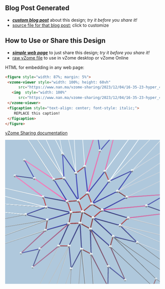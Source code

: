 
## Blog Post Generated

 - [***custom blog post***](<https://www.nan.ma/vzome-sharing/2023/12/04/hyper_4_5_5fold-16-35-23.html>) about this design; *try it before you share it!*
 - [source file for that blog post](<https://github.com/nanma80/vzome-sharing/edit/main/_posts/2023-12-04-hyper_4_5_5fold-16-35-23.md>); click to customize
 


## How to Use or Share this Design

 - [***simple web page***](<https://www.nan.ma/vzome-sharing/2023/12/04/16-35-23-hyper_4_5_5fold/>) to just share this design; *try it before you share it!*
 - [raw vZome file](<https://raw.githubusercontent.com/nanma80/vzome-sharing/main/2023/12/04/16-35-23-hyper_4_5_5fold/hyper_4_5_5fold.vZome>) to use in vZome desktop or vZome Online
 
 HTML for embedding in any web page:
 ```html
<figure style="width: 87%; margin: 5%">
  <vzome-viewer style="width: 100%; height: 60vh"
       src="https://www.nan.ma/vzome-sharing/2023/12/04/16-35-23-hyper_4_5_5fold/hyper_4_5_5fold.vZome" >
    <img  style="width: 100%"
       src="https://www.nan.ma/vzome-sharing/2023/12/04/16-35-23-hyper_4_5_5fold/hyper_4_5_5fold.png" >
  </vzome-viewer>
  <figcaption style="text-align: center; font-style: italic;">
     REPLACE this caption!
  </figcaption>
</figure>
 ```

[vZome Sharing documentation](https://vzome.github.io/vzome/sharing.html#how-it-works)

![Image](<hyper_4_5_5fold.png>)

